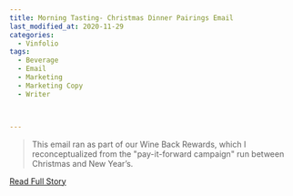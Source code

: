 ```yaml
---
title: Morning Tasting- Christmas Dinner Pairings Email
last_modified_at: 2020-11-29
categories:
  - Vinfolio
tags:
  - Beverage
  - Email
  - Marketing
  - Marketing Copy
  - Writer



---
```


> This email ran as part of our Wine Back Rewards, which I reconceptualized from the "pay-it-forward campaign" run between Christmas and New Year’s.

<a href="http://links.vinfolio.com/e/evib?_t=414f72b8e11b4850bb66506e2c10eaa1&_m=56db03105a8d4c62b68e1e5336d0b100&_e=E-fecl85HcU4lKLwbmB5j_lb5UuwbRu575zarSeU8qYuhTQJp1VqyCLnV57LLKrLwBhRcBUgvIcpQwA80iYxOsikAf8NTkPZqLJ7vkteWc_a6nHocq7-8cFO_OoGbv44" target="_blank">Read Full Story</a>
